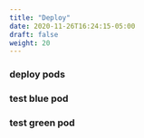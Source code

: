 ```yaml
---
title: "Deploy"
date: 2020-11-26T16:24:15-05:00
draft: false
weight: 20
---
```


### deploy pods

### test blue pod


### test green pod
